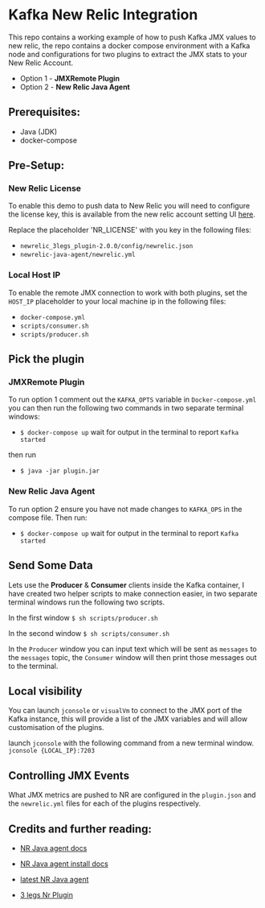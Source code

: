 
# Kafka New Relic Integration  

This repo contains a working example of how to push Kafka JMX values to new relic, the repo contains a docker compose environment with a Kafka node and configurations for two plugins to extract the JMX stats to your New Relic Account.

* Option 1 - __JMXRemote Plugin__
* Option 2 - __New Relic Java Agent__

## Prerequisites:
* Java (JDK)
* docker-compose

## Pre-Setup:

### New Relic License
To enable this demo to push data to New Relic you will need to configure the license key, this is available from the new relic account setting UI [here](https://newrelic.com/docs/subscriptions/license-key).

Replace the placeholder 'NR_LICENSE' with you key in the following files:

* `newrelic_3legs_plugin-2.0.0/config/newrelic.json`
* `newrelic-java-agent/newrelic.yml`

### Local Host IP
 To enable the remote JMX connection to work with both plugins, set the `HOST_IP` placeholder to your local machine ip in the following files:

 * `docker-compose.yml`
 * `scripts/consumer.sh`
 * `scripts/producer.sh`


## Pick the plugin

### JMXRemote Plugin

To run option 1 comment out the `KAFKA_OPTS` variable in `Docker-compose.yml` you can then run the following two commands in two separate terminal windows:

* `$ docker-compose up` wait for output in the terminal to report `Kafka started`

then run

* `$ java -jar plugin.jar`

### New Relic Java Agent

To run option 2 ensure you have not made changes to `KAFKA_OPS` in the compose file.  Then run:

* `$ docker-compose up` wait for output in the terminal to report `Kafka started`

## Send Some Data

Lets use the __Producer__ & __Consumer__ clients inside the Kafka container, I have created two helper scripts to make connection easier, in two separate terminal windows run the following two scripts.

In the first window `$ sh scripts/producer.sh`

In the second window `$ sh scripts/consumer.sh`

In the `Producer` window you can input text which will be sent as `messages` to the `messages` topic, the `Consumer` window will then print those messages out to the terminal.

## Local visibility

You can launch `jconsole` or `visualVm` to connect to the JMX port of the Kafka instance, this will provide a list of the JMX variables and will allow customisation of the plugins.

launch `jconsole` with the following command from a new terminal window. `jconsole {LOCAL_IP}:7203`

## Controlling JMX Events

What JMX metrics are pushed to NR are configured in the `plugin.json` and the `newrelic.yml` files for each of the plugins respectively.

## Credits and further reading:

* [NR Java agent docs](https://docs.newrelic.com/docs/agents/java-agent)

* [NR Java agent install docs](https://docs.newrelic.com/docs/agents/java-agent/installation/install-java-agent)

* [latest NR Java agent](https://oss.sonatype.org/content/repositories/releases/com/newrelic/agent/java/newrelic-java/3.42.0/)

* [3 legs Nr Plugin](https://github.com/threelegs/newrelic-plugins)
